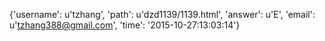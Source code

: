 {'username': u'tzhang', 'path': u'dzd1139/1139.html', 'answer': u'E', 'email': u'tzhang388@gmail.com', 'time': '2015-10-27:13:03:14'}